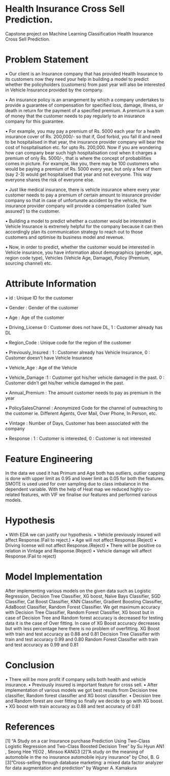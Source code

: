 # Health Insurance Cross Sell Prediction.
Capstone project on Machine Learning Classification Health Insurance Cross Sell Prediction.
# Problem Statement
• Our client is an Insurance company that has provided Health Insurance to its customers now they need your help in building a model to predict whether the policyholders (customers) from past year will also be interested in Vehicle Insurance provided by the company.

• An insurance policy is an arrangement by which a company undertakes to provide a guarantee of compensation for specified loss, damage, illness, or death in return for the payment of a specified premium. A premium is a sum of money that the customer needs to pay regularly to an insurance company for this guarantee.

• For example, you may pay a premium of Rs. 5000 each year for a health insurance cover of Rs. 200,000/- so that if, God forbid, you fall ill and need to be hospitalised in that year, the insurance provider company will bear the cost of hospitalisation etc. for upto Rs. 200,000. Now if you are wondering how can company bear such high hospitalisation cost when it charges a premium of only Rs. 5000/-, that is where the concept of probabilities comes in picture. For example, like you, there may be 100 customers who would be paying a premium of Rs. 5000 every year, but only a few of them (say 2-3) would get hospitalised that year and not everyone. This way everyone shares the risk of everyone else.

• Just like medical insurance, there is vehicle insurance where every year customer needs to pay a premium of certain amount to insurance provider company so that in case of unfortunate accident by the vehicle, the insurance provider company will provide a compensation (called ‘sum assured’) to the customer.

• Building a model to predict whether a customer would be interested in Vehicle Insurance is extremely helpful for the company because it can then accordingly plan its communication strategy to reach out to those customers and optimise its business model and revenue.

• Now, in order to predict, whether the customer would be interested in Vehicle insurance, you have information about demographics (gender, age, region code type), Vehicles (Vehicle Age, Damage), Policy (Premium, sourcing channel) etc.

# Attribute Information

• id : Unique ID for the customer

• Gender : Gender of the customer

• Age : Age of the customer

• Driving_License 0 : Customer does not have DL, 1 : Customer already has DL

• Region_Code : Unique code for the region of the customer

• Previously_Insured : 1 : Customer already has Vehicle Insurance, 0 : Customer doesn't have Vehicle Insurance

• Vehicle_Age : Age of the Vehicle

• Vehicle_Damage :1 : Customer got his/her vehicle damaged in the past. 0 : Customer didn't get his/her vehicle damaged in the past.

• Annual_Premium : The amount customer needs to pay as premium in the year

• PolicySalesChannel : Anonymized Code for the channel of outreaching to the customer ie. Different Agents, Over Mail, Over Phone, In Person, etc.

• Vintage : Number of Days, Customer has been associated with the company

• Response : 1 : Customer is interested, 0 : Customer is not interested
# Feature Engineering 
In the data we used it has Primum and Age both has outliers, outlier capping is done with upper limit as 0.95 and lower limit as 0.05 for both the features. SMOTE is used used for over sampling due to class imbalance in the dependent variable. With the help of Heat map we reduced highly co-related features, with VIF we finalise our features and performed various models.
# Hypothesis 
• With EDA we can justify our hypothesis.
• Vehicle previously insured will affect Response.(Fail to reject.)
• Age will not affect Response.(Reject)
• Driving license will not affect Response.(Reject)
• There will be positive co relation in Vintage and Response.(Reject)
• Vehicle damage will affect Response.(Fail to reject)
# Model Implementation
After implementing various models on the given data such as Logistic Regression, Decision Tree Classifier, XG boost, Naïve Bays Classifier, SGD Classifier, Cat Boost Classifier, KNN Classifier, Gradient Boosting Classifier, AdaBoost Classifier, Random Forest Classifier. We get maximum accuracy with Decision Tree Classifier, Random Forest Classifier, XG boost but in case of Decision Tree and Random forest accuracy is decreased for testing data it is the case of Over fitting. In case of XG Boost accuracy decreases but with less percentage here there is no problem of overfitting. XG Boost with train and test accuracy as 0.88 and 0.81 Decision Tree Classifier
 with train and test accuracy 0.99 and 0.80 Random Forest Classifier with train and test accuracy as 0.99 and 0.81
 # Conclusion 
• There will be more profit if company sells both health and vehicle insurance.
• Previously insured is important feature for cross sell.
• After implementation of various models we got best results from Decision tree classifier, Random forest classifier and XG boost classifier. 
• Decision tree and Random forest are over fitting so finally we decide to go with XG boost.
• XG boost with train accuracy as 0.88 and test accuracy of 0.81
# References 
[1] “A Study on a car Insurance purchase Prediction Using Two-Class Logistic Regression and Two-Class Boosted Decision Tree” by Su Hyun AN1 , Seong Hee YEO2 , Minsoo KANG3
[2]”A study on the meaning of automobile in the no insurance automobile injury insurance” by Choi, B. G
[3]”Cross-selling through database marketing: a mixed data factor analyzer for data augmentation and prediction” by Wagner A. Kamakura







